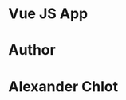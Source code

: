 Vue JS App
========================
Author
========================
Alexander Chlot
========================
